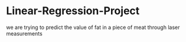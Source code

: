 # Linear-Regression-Project
we are trying to predict the value of fat in a piece of meat through laser measurements

